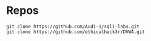 # Repos
``` git
git clone https://github.com/Audi-1/sqli-labs.git
git clone https://github.com/ethicalhack3r/DVWA.git

```
